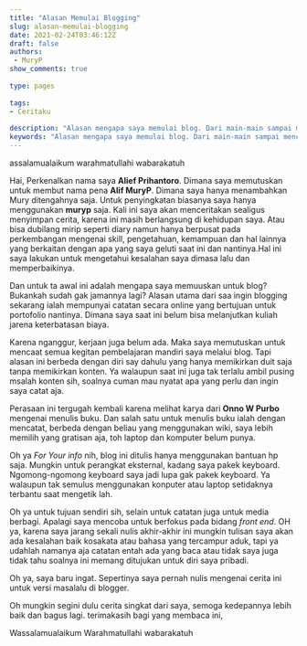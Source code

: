 ```yaml
---
title: "Alasan Memulai Blogging"
slug: alasan-memulai-blogging
date: 2021-02-24T03:46:12Z
draft: false 
authors:
 - MuryP
show_comments: true 
 
type: pages 
 
tags: 
- Ceritaku
 
description: "Alasan mengapa saya memulai blog. Dari main-main sampai mencoba serius." 
keywords: "Alasan mengapa saya memulai blog. Dari main-main sampai mencoba serius." 
--- 
```


assalamualaikum warahmatullahi wabarakatuh


Hai, Perkenalkan nama saya **Alief Prihantoro**. Dimana saya memutuskan untuk membut nama pena **Alif MuryP**. Dimana saya hanya menambahkan Mury ditengahnya saja. Untuk penyingkatan biasanya saya hanya menggunakan **muryp** saja. Kali ini saya akan menceritakan sealigus menyimpan cerita, karena ini masih berlangsung di kehidupan saya. Atau bisa dubilang mirip seperti diary namun hanya berpusat pada perkembangan mengenai skill, pengetahuan, kemampuan dan hal lainnya yang berkaitan dengan apa yang saya geluti saat ini dan nantinya.Hal ini saya lakukan untuk mengetahui kesalahan saya dimasa lalu dan memperbaikinya. 


Dan untuk ta awal ini adalah mengapa saya memuuskan untuk blog? Bukankah sudah gak jamannya lagi? Alasan utama dari saa ingin blogging sekarang ialah mempunyai catatan secara online yang bertujuan untuk portofolio nantinya. Dimana saya saat ini belum bisa melanjutkan kuliah jarena keterbatasan biaya. 


Karena nganggur, kerjaan juga belum ada. Maka saya memutuskan untuk mencaat semua kegitan pembelajaran mandiri saya melalui blog. Tapi alasan ini berbeda dengan diri say dahulu yang hanya memikirkan duit saja tanpa memikirkan konten. Ya walaupun saat ini juga tak terlalu ambil pusing msalah konten sih, soalnya cuman mau nyatat apa yang perlu dan ingin saya catat aja. 


Perasaan ini tergugah kembali karena melihat karya dari **Onno W Purbo** mengenai menulis buku. Dan salah satu untuk menulis buku ialah dengan mencatat, berbeda dengan beliau yang menggunakan wiki, saya lebih memilih yang gratisan aja, toh laptop dan komputer belum punya. 


Oh ya *For Your info* nih, blog ini ditulis hanya menggunakan bantuan hp saja. Mungkin untuk perangkat eksternal, kadang saya pakek keyboard. Ngomong-ngomong keyboard saya jadi lupa gak pakek keyboard. Ya walaupun tak semulus menggunakan konputer atau laptop setidaknya terbantu saat mengetik lah. 


Oh ya untuk tujuan sendiri sih, selain untuk catatan juga untuk media berbagi. Apalagi saya mencoba untuk berfokus pada bidang *front end*. OH ya, karena saya jarang sekali nulis akhir-akhir ini mungkin tulisan saya akan ada kesalahan  baik kosakata atau bahasa yang tercampur aduk, tapi ya udahlah namanya aja catatan entah ada yang baca atau tidak saya juga tidak tahu soalnya ini memang ditujukan untuk diri saya pribadi.


Oh ya, saya baru ingat. Sepertinya saya pernah nulis mengenai cerita ini untuk versi masalalu di blogger. 


Oh mungkin segini dulu cerita singkat dari saya, semoga kedepannya lebih baik dan bagus lagi. terimakasih bagi yang membaca ini, 

Wassalamualaikum Warahmatullahi wabarakatuh
